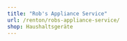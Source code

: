 ```yaml
---
title: "Rob's Appliance Service"
url: /renton/robs-appliance-service/
shop: Haushaltsgeräte
---
```

